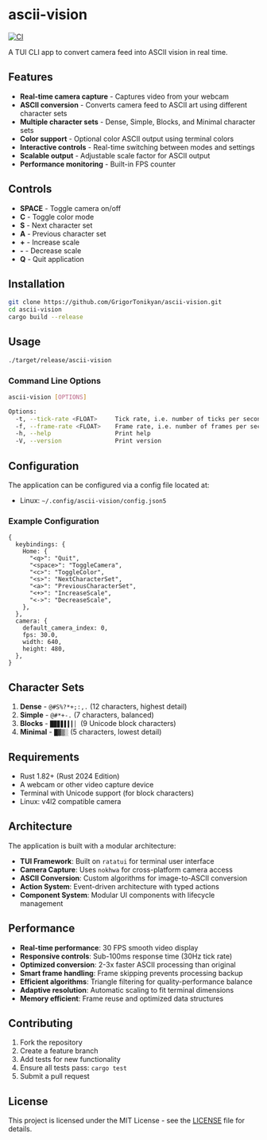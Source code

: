 # ascii-vision

[![CI](https://github.com/GrigorTonikyan/ascii-vision/workflows/CI/badge.svg)](https://github.com/GrigorTonikyan/ascii-vision/actions)

A TUI CLI app to convert camera feed into ASCII vision in real time.

## Features

- **Real-time camera capture** - Captures video from your webcam
- **ASCII conversion** - Converts camera feed to ASCII art using different
  character sets
- **Multiple character sets** - Dense, Simple, Blocks, and Minimal character
  sets
- **Color support** - Optional color ASCII output using terminal colors
- **Interactive controls** - Real-time switching between modes and settings
- **Scalable output** - Adjustable scale factor for ASCII output
- **Performance monitoring** - Built-in FPS counter

## Controls

- **SPACE** - Toggle camera on/off
- **C** - Toggle color mode
- **S** - Next character set
- **A** - Previous character set
- **+** - Increase scale
- **-** - Decrease scale
- **Q** - Quit application

## Installation

```bash
git clone https://github.com/GrigorTonikyan/ascii-vision.git
cd ascii-vision
cargo build --release
```

## Usage

```bash
./target/release/ascii-vision
```

### Command Line Options

```bash
ascii-vision [OPTIONS]

Options:
  -t, --tick-rate <FLOAT>     Tick rate, i.e. number of ticks per second [default: 30.0]
  -f, --frame-rate <FLOAT>    Frame rate, i.e. number of frames per second [default: 30.0]
  -h, --help                  Print help
  -V, --version               Print version
```

## Configuration

The application can be configured via a config file located at:

- Linux: `~/.config/ascii-vision/config.json5`

### Example Configuration

```json5
{
  keybindings: {
    Home: {
      "<q>": "Quit",
      "<space>": "ToggleCamera",
      "<c>": "ToggleColor",
      "<s>": "NextCharacterSet",
      "<a>": "PreviousCharacterSet",
      "<+>": "IncreaseScale",
      "<->": "DecreaseScale",
    },
  },
  camera: {
    default_camera_index: 0,
    fps: 30.0,
    width: 640,
    height: 480,
  },
}
```

## Character Sets

1. **Dense** - `@#S%?*+;:,.` (12 characters, highest detail)
2. **Simple** - `@#*+-.` (7 characters, balanced)
3. **Blocks** - `█▉▊▋▌▍▎▏` (9 Unicode block characters)
4. **Minimal** - `█▓▒░` (5 characters, lowest detail)

## Requirements

- Rust 1.82+ (Rust 2024 Edition)
- A webcam or other video capture device
- Terminal with Unicode support (for block characters)
- Linux: v4l2 compatible camera

## Architecture

The application is built with a modular architecture:

- **TUI Framework**: Built on `ratatui` for terminal user interface
- **Camera Capture**: Uses `nokhwa` for cross-platform camera access
- **ASCII Conversion**: Custom algorithms for image-to-ASCII conversion
- **Action System**: Event-driven architecture with typed actions
- **Component System**: Modular UI components with lifecycle management

## Performance

- **Real-time performance**: 30 FPS smooth video display
- **Responsive controls**: Sub-100ms response time (30Hz tick rate)
- **Optimized conversion**: 2-3x faster ASCII processing than original
- **Smart frame handling**: Frame skipping prevents processing backup
- **Efficient algorithms**: Triangle filtering for quality-performance balance
- **Adaptive resolution**: Automatic scaling to fit terminal dimensions
- **Memory efficient**: Frame reuse and optimized data structures

## Contributing

1. Fork the repository
2. Create a feature branch
3. Add tests for new functionality
4. Ensure all tests pass: `cargo test`
5. Submit a pull request

## License

This project is licensed under the MIT License - see the [LICENSE](LICENSE) file
for details.
